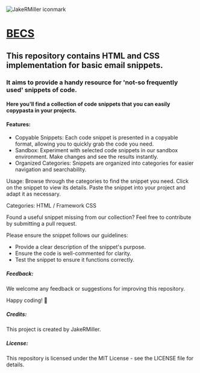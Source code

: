 ![JakeRMiller iconmark](https://github.com/ofjake/README/blob/main/logo.png) 
# **[BECS](https://jakermiller.com/becs)** 

## This repository contains HTML and CSS implementation for basic email snippets. 
### It aims to provide a handy resource for 'not-so frequently used' snippets of code.
#### Here you'll find a collection of code snippets that you can easily copypasta in your projects. 

#### Features:
+ Copyable Snippets: Each code snippet is presented in a copyable format, allowing you to quickly grab the code you need.
+ Sandbox: Experiment with selected code snippets in our sandbox environment. Make changes and see the results instantly.
+ Organized Categories: Snippets are organized into categories for easier navigation and searchability.

Usage:
Browse through the categories to find the snippet you need.
Click on the snippet to view its details.
Paste the snippet into your project and adapt it as necessary.

Categories:
HTML / Framework CSS

Found a useful snippet missing from our collection? Feel free to contribute by submitting a pull request. 

Please ensure the snippet follows our guidelines:
+ Provide a clear description of the snippet's purpose.
+ Ensure the code is well-commented for clarity.
+ Test the snippet to ensure it functions correctly.

##### Feedback:
We welcome any feedback or suggestions for improving this repository.

Happy coding! 🚀

##### Credits:
This project is created by JakeRMiller. 
##### License:
This repository is licensed under the MIT License - see the LICENSE file for details.

